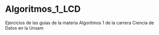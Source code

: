 # Algoritmos_1_LCD
Ejercicios de las guías de la materia Algoritmos 1 de la carrera Ciencia de Datos en la Unsam
